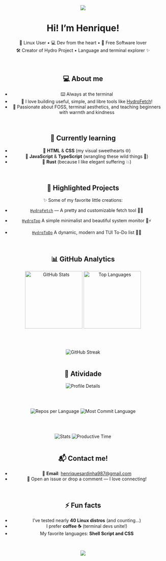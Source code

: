 
<p align="center">
  <img src="https://capsule-render.vercel.app/api?type=waving&color=9ccfd8&height=200&section=header&text=Henriquehnnm&fontSize=40&fontColor=F8F8F2" />
</p>

<h1 align="center">Hi! I’m Henrique!</h1>
<p align="center">
  🐧 Linux User • 💻 Dev from the heart • 💙 Free Software lover <br/>
  🛠 Creator of Hydro Project • Language and terminal explorer ✨
</p>

<br>

<div align="center">
  
## 💻 About me

- ⌨️ Always at the terminal
- 🔧 I love building useful, simple, and libre tools like [HydroFetch](https://github.com/Henriquehnnm/HydroFetch)!
- 🚀 Passionate about FOSS, terminal aesthetics, and teaching beginners with warmth and kindness

<br>

<h2>🌱 Currently learning</h2>

- 🎨 **HTML** & **CSS** (my visual sweethearts 🌐)
- 🧠 **JavaScript** & **TypeScript** (wrangling these wild things 🤯)
- 🦀 **Rust** (because I like elegant suffering 💥)

<br>

## 🚀 Highlighted Projects

✨ Some of my favorite little creations:

- [`HydroFetch`](https://github.com/Henriquehnnm/HydroFetch) — A pretty and customizable fetch tool 🐚💙  

- [`HydroTop`](https://github.com/Henriquehnnm/HydroTop) A simple minimalist and beautiful system monitor 🐍⚡

- [`HydroToDo`](https://github.com/Henriquehnnm/HydroToDo) A dynamic, modern and TUI To-Do list 🐍📃

<br>
</div>

<div align="center">
  
## 📊 GitHub Analytics

<div align="center">
  <img height="180em" src="https://github-readme-stats.vercel.app/api?username=Henriquehnnm&show_icons=true&theme=rose_pine&hide_border=true&count_private=true&include_all_commits=true" alt="GitHub Stats"/>
  <img height="180em" src="https://github-readme-stats.vercel.app/api/top-langs/?username=Henriquehnnm&layout=compact&theme=rose_pine&hide_border=true&langs_count=8" alt="Top Languages"/>
  
  <br><br>
  
  <img src="https://github-readme-streak-stats.herokuapp.com/?user=Henriquehnnm&theme=rose_pine&hide_border=true" alt="GitHub Streak"/>
</div>

<br>

## 🚀 Atividade

<div align="center">
  <img src="https://github-profile-summary-cards.vercel.app/api/cards/profile-details?username=Henriquehnnm&theme=rose_pine" alt="Profile Details"/>
  
  <br><br>
  
  <img src="https://github-profile-summary-cards.vercel.app/api/cards/repos-per-language?username=Henriquehnnm&theme=rose_pine" alt="Repos per Language"/>
  <img src="https://github-profile-summary-cards.vercel.app/api/cards/most-commit-language?username=Henriquehnnm&theme=rose_pine" alt="Most Commit Language"/>
  
  <br><br>
  
  <img src="https://github-profile-summary-cards.vercel.app/api/cards/stats?username=Henriquehnnm&theme=rose_pine" alt="Stats"/>
  <img src="https://github-profile-summary-cards.vercel.app/api/cards/productive-time?username=Henriquehnnm&theme=rose_pine&utc_offset=-3" alt="Productive Time"/>
</div>

<br>

## 📬 Contact me!

- 📧 **Email**: henriquesardinha987@gmail.com  
- 💬 Open an issue or drop a comment — I love connecting!

<br>

## ⚡ Fun facts

- I’ve tested nearly **40 Linux distros** (and counting...)
- I prefer **coffee ☕** (terminal devs unite!)
- My favorite languages: **Shell Script and CSS**    

<br>

<p align="center">
  <img src="https://capsule-render.vercel.app/api?type=waving&color=9ccfd8&height=120&section=footer"/>
</p>
